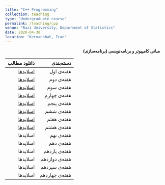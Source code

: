 ```yaml
---
title: "C++ Programming"
collection: teaching
type: "Undergraduate course"
permalink: /teaching/cpp
venue: "Razi University, Department of Statistics"
date: 2020-04-30
location: "Kermanshah, Iran"
---
```


<p dir='rtl' align='right'><b>
  مبانی کامپیوتر و برنامه‌نویسی (برنامه‌سازی)
</b></p>



| دانلود مطالب | دسته‌بندی |
|---:|---:|
| [اسلایدها](../files/Cpp/cpp1.pdf) | هفته‌ی اول |
| [اسلایدها](../files/Cpp/cpp2.pdf) | هفته‌ی دوم |
| [اسلایدها](../files/Cpp/cpp3.pdf) | هفته‌ی سوم |
| [اسلایدها](../files/Cpp/cpp4.pdf) | هفته‌ی چهارم |
| [اسلایدها](../files/Cpp/cpp5.pdf) | هفته‌ی پنجم |
| [اسلایدها](../files/Cpp/cpp6.pdf) | هفته‌ی ششم |
| [اسلایدها](../files/Cpp/cpp7.pdf) | هفته‌ی هفتم |
| [اسلایدها](../files/Cpp/cpp8.pdf) | هفته‌ی هشتم |
| اسلایدها | هفته‌ی نهم |
| اسلایدها | هفته‌ی دهم |
| اسلایدها | هفته‌ی یازدهم |
| اسلایدها | هفته‌ی دوازدهم |
| اسلایدها | هفته‌ی سیزدهم |
| اسلایدها | هفته‌ی چهاردهم |

